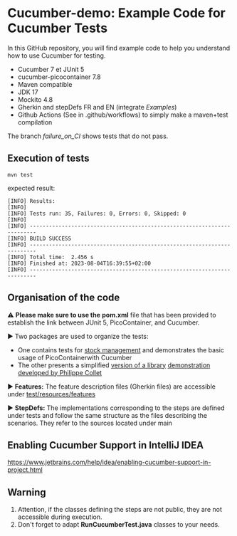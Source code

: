 # Cucumber-demo: Example Code for Cucumber Tests

In this GitHub repository, you will find example code to help you understand how to use Cucumber for testing.

- Cucumber 7 et JUnit 5
- cucumber-picocontainer 7.8
- Maven compatible
- JDK 17
- Mockito 4.8
- Gherkin and stepDefs FR and EN (integrate _Examples_)
- Github Actions (See in .github/workflows) to simply make a maven+test compilation

The branch _failure_on_CI_ shows tests that do not pass.


## Execution of tests

`mvn test`

expected result:

```
[INFO] Results:
[INFO] 
[INFO] Tests run: 35, Failures: 0, Errors: 0, Skipped: 0
[INFO] 
[INFO] ------------------------------------------------------------------------
[INFO] BUILD SUCCESS
[INFO] ------------------------------------------------------------------------
[INFO] Total time:  2.456 s
[INFO] Finished at: 2023-08-04T16:39:55+02:00
[INFO] ------------------------------------------------------------------------

```

## Organisation of the code

:warning: **Please make sure to use the** **pom.xml** file that has been provided to establish the link between JUnit 5, PicoContainer, and Cucumber.


:arrow_forward: Two packages are used to organize the tests:
- One contains tests for [stock management](./src/test/java/fr/unice/polytech/cf/demo/store/README.md) and demonstrates the basic usage of PicoContainerwith Cucumber
- The other presents a simplified [version of a library](./src/test/java/fr/unice/polytech/biblio) [demonstration developed by Philippe Collet](https://github.com/collet/cucumber-demo) 


:arrow_forward: **Features:** 
The feature description files (Gherkin files) are accessible under [test/resources/features](./src/test/resources/features)

:arrow_forward: **StepDefs:** The implementations corresponding to the steps are defined under tests and follow the same structure as the files describing the scenarios. They refer to the sources located under main

## Enabling Cucumber Support in IntelliJ IDEA

https://www.jetbrains.com/help/idea/enabling-cucumber-support-in-project.html

## Warning
1. Attention, if the classes defining the steps are not public, they are not accessible during execution.
2. Don't forget to adapt **RunCucumberTest.java** classes to your needs.

